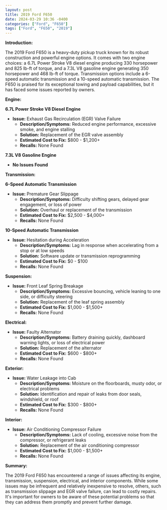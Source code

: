```yaml
---
layout: post
title: 2019 Ford F650
date: 2024-03-29 10:36 -0400
categories: ["Ford", "F650"]
tags: ["Ford", "F650", "2019"]
---
```

**Introduction:**

The 2019 Ford F650 is a heavy-duty pickup truck known for its robust construction and powerful engine options. It comes with two engine choices: a 6.7L Power Stroke V8 diesel engine producing 330 horsepower and 825 lb-ft of torque, and a 7.3L V8 gasoline engine generating 350 horsepower and 468 lb-ft of torque. Transmission options include a 6-speed automatic transmission and a 10-speed automatic transmission. The F650 is praised for its exceptional towing and payload capabilities, but it has faced some issues reported by owners.

**Engine:**

**6.7L Power Stroke V8 Diesel Engine**

* **Issue:** Exhaust Gas Recirculation (EGR) Valve Failure
    * **Description/Symptoms:** Reduced engine performance, excessive smoke, and engine stalling
    * **Solution:** Replacement of the EGR valve assembly
    * **Estimated Cost to Fix:** $800 - $1,200+
    * **Recalls:** None Found

**7.3L V8 Gasoline Engine**

* **No Issues Found**

**Transmission:**

**6-Speed Automatic Transmission**

* **Issue:** Premature Gear Slippage
    * **Description/Symptoms:** Difficulty shifting gears, delayed gear engagement, or loss of power
    * **Solution:** Overhaul or replacement of the transmission
    * **Estimated Cost to Fix:** $2,500 - $4,000+
    * **Recalls:** None Found

**10-Speed Automatic Transmission**

* **Issue:** Hesitation during Acceleration
    * **Description/Symptoms:** Lag in response when accelerating from a stop or at low speeds
    * **Solution:** Software update or transmission reprogramming
    * **Estimated Cost to Fix:** $0 - $100
    * **Recalls:** None Found

**Suspension:**

* **Issue:** Front Leaf Spring Breakage
    * **Description/Symptoms:** Excessive bouncing, vehicle leaning to one side, or difficulty steering
    * **Solution:** Replacement of the leaf spring assembly
    * **Estimated Cost to Fix:** $1,000 - $1,500+
    * **Recalls:** None Found

**Electrical:**

* **Issue:** Faulty Alternator
    * **Description/Symptoms:** Battery draining quickly, dashboard warning lights, or loss of electrical power
    * **Solution:** Replacement of the alternator
    * **Estimated Cost to Fix:** $600 - $800+
    * **Recalls:** None Found

**Exterior:**

* **Issue:** Water Leakage into Cab
    * **Description/Symptoms:** Moisture on the floorboards, musty odor, or electrical problems
    * **Solution:** Identification and repair of leaks from door seals, windshield, or roof
    * **Estimated Cost to Fix:** $300 - $800+
    * **Recalls:** None Found

**Interior:**

* **Issue:** Air Conditioning Compressor Failure
    * **Description/Symptoms:** Lack of cooling, excessive noise from the compressor, or refrigerant leaks
    * **Solution:** Replacement of the air conditioning compressor
    * **Estimated Cost to Fix:** $1,000 - $1,500+
    * **Recalls:** None Found

**Summary:**

The 2019 Ford F650 has encountered a range of issues affecting its engine, transmission, suspension, electrical, and interior components. While some issues may be infrequent and relatively inexpensive to resolve, others, such as transmission slippage and EGR valve failure, can lead to costly repairs. It's important for owners to be aware of these potential problems so that they can address them promptly and prevent further damage.
